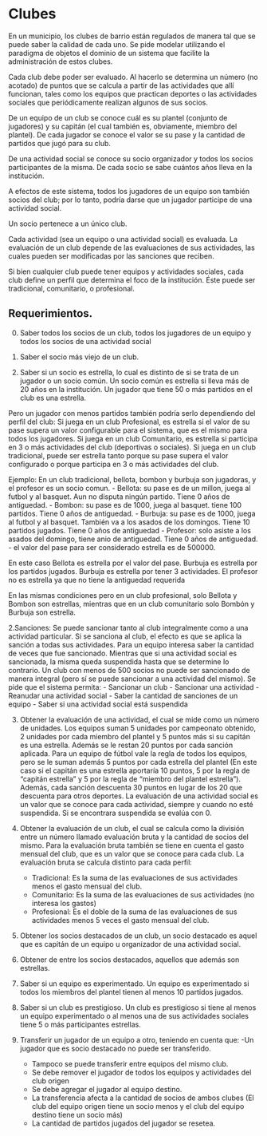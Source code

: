 # Clubes
En un municipio, los clubes de barrio están regulados de manera tal que se puede saber la calidad de cada uno. Se pide modelar utilizando el paradigma de objetos el dominio de un sistema que facilite la administración de estos clubes.

Cada club debe poder ser evaluado. Al hacerlo se determina un número (no acotado) de puntos que se calcula a partir de las actividades que allí funcionan, tales como los equipos que practican deportes o las actividades sociales que periódicamente realizan algunos de sus socios.

De un equipo de un club se conoce cuál es su plantel (conjunto de jugadores) y su capitán (el cual también es, obviamente, miembro del plantel). De cada jugador se conoce el valor se su pase y la cantidad de partidos que jugó para su club.

De una actividad social se conoce su socio organizador y todos los socios participantes de la misma. De cada socio se sabe cuántos años lleva en la institución.

A efectos de este sistema, todos los jugadores de un equipo son también socios del club; por lo tanto, podría darse que un jugador participe de una actividad social.

Un socio pertenece a un único club.

Cada actividad (sea un equipo o una actividad social) es evaluada. La evaluación de un club depende de las evaluaciones de sus actividades, las cuales pueden ser modificadas por las sanciones que reciben.

Si bien cualquier club puede tener equipos y actividades sociales, cada club define un perfil que determina el foco de la institución. Éste puede ser tradicional, comunitario, o profesional.


## Requerimientos.

0. Saber todos los socios de un club, todos los jugadores de un equipo y todos los socios de una actividad social

1. Saber el socio más viejo de un club.

1. Saber si un socio es estrella, lo cual es distinto de si se trata de un jugador o un socio común. 
Un socio común es estrella si lleva más de 20 años en la institución. 
Un jugador que tiene 50 o más partidos en el club es una estrella.
 
Pero un jugador con menos partidos también podría serlo dependiendo del perfil del club:
Si juega en un club Profesional, es estrella si el valor de su pase supera un valor configurable para el sistema, que es el mismo para todos los jugadores. 
Si juega en un club Comunitario, es estrella si participa en 3 o más actividades del club (deportivas o sociales).
Si juega en un club tradicional, puede ser estrella tanto porque su pase supera el valor configurado o porque participa en 3 o más actividades del club.

Ejemplo: En un club tradicional, bellota, bombon y burbuja son jugadoras, y el profesor es un socio comun.
	- Bellota: su pase es de un millon, juega al futbol y al basquet. Aun no disputa ningún partido. Tiene 0 años de antiguedad. 
	- Bombon: su pase es de 1000, juega al basquet. tiene 100 partidos. Tiene 0 años de antiguedad.
	- Burbuja: su pase es de 1000, juega al futbol y al basquet. También va a los asados de los domingos. Tiene 10 partidos jugados. Tiene 0 años de antiguedad
	- Profesor: solo asiste a los asados del domingo, tiene anio de antiguedad. Tiene 0 años de antiguedad.
	- el valor del pase para ser considerado estrella es de 500000.

En este caso Bellota es estrella por el valor del pase. Burbuja es estrella por los partidos jugados. 
Burbuja es estrella por tener 3 actividades. El profesor no es estrella ya que no tiene la antiguedad requerida

En las mismas condiciones pero en un club profesional,  solo Bellota y Bombon son estrellas, mientras que 
en un club comunitario solo Bombón y Burbuja son estrella.

2.Sanciones: 
Se puede sancionar tanto al club integralmente como a una actividad particular. 
Si se sanciona al club, el efecto es que se aplica la sanción a todas sus actividades. 
Para un equipo interesa saber la cantidad de veces que fue sancionado. 
Mientras que si una actividad social es sancionada, 
la misma queda suspendida hasta que se determine lo contrario. 
Un club con menos de 500 socios no puede ser sancionado de manera integral (pero sí se puede sancionar a una actividad del mismo). 
Se pide que el sistema permita:
	- Sancionar un club
	- Sancionar una actividad
	- Reanudar una actividad social
	- Saber la cantidad de sanciones de un equipo
	- Saber si una actividad social está suspendida

3. Obtener la evaluación  de una actividad, el cual se mide como un número de unidades.
Los equipos suman 5 unidades por campeonato obtenido, 2 unidades por cada miembro del plantel y 5 puntos más si su capitán es una estrella. Además se le restan 20 puntos por cada sanción aplicada. 
Para un equipo de fútbol vale la regla de todos los equipos, pero se le suman además 5 puntos por cada estrella del plantel (En este caso si el capitán es una estrella aportaría 10 puntos, 5 por la regla de “capitán estrella” y 5 por la regla de “miembro del plantel estrella”). Además, cada sanción descuenta 30 puntos en lugar de los 20 que descuenta para otros deportes.
La evaluación de una actividad social es un valor que se conoce para cada actividad, siempre y cuando no esté suspendida. Si se encontrara suspendida se evalúa con 0.
 

4. Obtener la evaluación de un club, el cual se calcula como la división entre un número llamado evaluación bruta y la cantidad de socios del mismo. Para la evaluación bruta también se tiene en cuenta el gasto mensual del club, que es un valor que se conoce para cada club. 
La evaluación bruta se calcula distinto para cada perfil:
	- Tradicional: Es la suma de las evaluaciones de sus actividades menos el gasto mensual del club.
	- Comunitario: Es la suma de las evaluaciones de sus actividades  (no interesa los gastos)
	- Profesional: Es el doble de la suma de las evaluaciones de sus actividades menos 5 veces el gasto mensual del club.

5. Obtener los socios destacados de un club, un socio destacado es aquel que es capitán de un equipo u organizador de una actividad social.
6. Obtener de entre los socios destacados, aquellos que además son estrellas.
7. Saber si un equipo es experimentado. Un equipo es experimentado si todos los miembros del plantel tienen al menos 10 partidos jugados.
8. Saber si un club es prestigioso. Un club es prestigioso si tiene al menos un equipo experimentado o al menos una de sus actividades sociales tiene 5 o más participantes estrellas.
9. Transferir un jugador de un equipo a otro, teniendo en cuenta que:
	-Un jugador que es socio destacado no puede ser transferido.
	- Tampoco se puede transferir entre equipos del mismo club.
	- Se debe remover el jugador de todos los equipos y actividades del club origen
	- Se debe agregar el jugador al equipo destino.
	- La transferencia afecta a la cantidad de socios de ambos clubes (El club del equipo origen tiene un socio menos y el club del equipo destino tiene un socio más)
	- La cantidad de partidos jugados del jugador se resetea.

    


